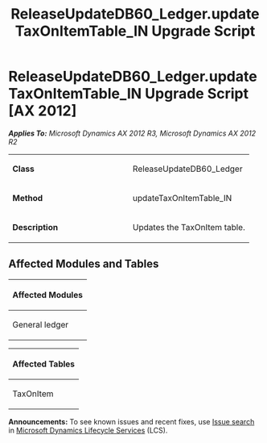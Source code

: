 ﻿---
title: ReleaseUpdateDB60_Ledger.updateTaxOnItemTable_IN Upgrade Script
TOCTitle: ReleaseUpdateDB60_Ledger.updateTaxOnItemTable_IN Upgrade Script
ms:assetid: 869fb95c-a99b-ff4b-9992-31b05ad9ad3b
ms:mtpsurl: https://msdn.microsoft.com/en-us/library/JJ686054(v=AX.60)
ms:contentKeyID: 49709505
ms.date: 05/18/2015
mtps_version: v=AX.60
---

# ReleaseUpdateDB60\_Ledger.updateTaxOnItemTable\_IN Upgrade Script [AX 2012]


_**Applies To:** Microsoft Dynamics AX 2012 R3, Microsoft Dynamics AX 2012 R2_

<table>
<colgroup>
<col style="width: 50%" />
<col style="width: 50%" />
</colgroup>
<tbody>
<tr class="odd">
<td><p><strong>Class</strong></p></td>
<td><p>ReleaseUpdateDB60_Ledger</p></td>
</tr>
<tr class="even">
<td><p><strong>Method</strong></p></td>
<td><p>updateTaxOnItemTable_IN</p></td>
</tr>
<tr class="odd">
<td><p><strong>Description</strong></p></td>
<td><p>Updates the TaxOnItem table.</p></td>
</tr>
</tbody>
</table>


## Affected Modules and Tables

<table>
<colgroup>
<col style="width: 100%" />
</colgroup>
<thead>
<tr class="header">
<th><p>Affected Modules</p></th>
</tr>
</thead>
<tbody>
<tr class="odd">
<td><p>General ledger</p></td>
</tr>
</tbody>
</table>


<table>
<colgroup>
<col style="width: 100%" />
</colgroup>
<thead>
<tr class="header">
<th><p>Affected Tables</p></th>
</tr>
</thead>
<tbody>
<tr class="odd">
<td><p>TaxOnItem</p></td>
</tr>
</tbody>
</table>

  
**Announcements:** To see known issues and recent fixes, use [Issue search](http://go.microsoft.com/fwlink/?linkid=389258) in [Microsoft Dynamics Lifecycle Services](http://go.microsoft.com/fwlink/?linkid=306505) (LCS).

